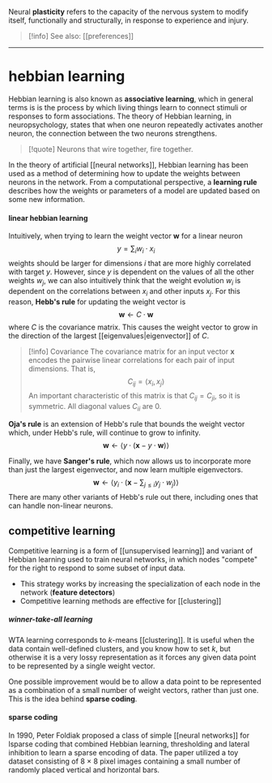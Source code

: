 Neural **plasticity** refers to the capacity of the nervous system to modify itself, functionally and structurally, in response to experience and injury.

>[!info] See also: [[preferences]]

---
# hebbian learning
Hebbian learning is also known as **associative learning**, which in general terms is is the process by which living things learn to connect stimuli or responses to form associations. The theory of Hebbian learning, in neuropsychology, states that when one neuron repeatedly activates another neuron, the connection between the two neurons strengthens. 

>[!quote] Neurons that wire together, fire together.

In the theory of artificial [[neural networks]], Hebbian learning has been used as a method of determining how to update the weights between neurons in the network. From a computational perspective, a **learning rule** describes how the weights or parameters of a model are updated based on some new information.
#### linear hebbian learning
Intuitively, when trying to learn the weight vector $\textbf{w}$ for a linear neuron
$$y = \sum_i w_i \cdot x_i$$
weights should be larger for dimensions $i$ that are more highly correlated with target $y$. However, since $y$ is dependent on the values of all the other weights $w_j$, we can also intuitively think that the weight evolution $w_i$ is dependent on the correlations between $x_i$ and other inputs $x_j$. For this reason, **Hebb's rule** for updating the weight vector is 
$$\textbf{w} \leftarrow C \cdot \textbf{w}$$
where $C$ is the covariance matrix. This causes the weight vector to grow in the direction of the largest [[eigenvalues|eigenvector]] of $C$. 

>[!info] Covariance 
>The covariance matrix for an input vector $\textbf{x}$ encodes the pairwise linear correlations for each pair of input dimensions. That is, 
>$$C_{ij} = \langle x_i, x_j \rangle$$
>An important characteristic of this matrix is that $C_{ij} = C_{ji}$, so it is symmetric. All diagonal values $C_{ii}$ are $0$.

**Oja's rule** is an extension of Hebb's rule that bounds the weight vector which, under Hebb's rule, will continue to grow to infinity.
$$\textbf{w} \leftarrow \langle y \cdot (\textbf{x} - y \cdot  \textbf{w}) \rangle$$

Finally, we have **Sanger's rule**, which now allows us to incorporate more than just the largest eigenvector, and now learn multiple eigenvectors.
$$\textbf{w} \leftarrow \langle y_i \cdot (\textbf{x} - \sum_{j \le i} y_j \cdot w_j) \rangle$$
There are many other variants of Hebb's rule out there, including ones that can handle non-linear neurons.

## competitive learning
Competitive learning is a form of [[unsupervised learning]] and variant of Hebbian learning used to train neural networks, in which nodes "compete" for the right to respond to some subset of input data.
- This strategy works by increasing the specialization of each node in the network (**feature detectors**)
- Competitive learning methods are effective for [[clustering]]
##### winner-take-all learning
WTA learning corresponds to $k$-means [[clustering]]. It is useful when the data contain well-defined clusters, and you know how to set $k$, but otherwise it is a very lossy representation as it forces any given data point to be represented by a single weight vector. 

One possible improvement would be to allow a data point to be represented as a combination of a small number of weight vectors, rather than just one. This is the idea behind **sparse coding**.
#### sparse coding
In 1990, Peter Foldiak proposed a class of simple [[neural networks]] for lsparse coding that combined Hebbian learning, thresholding and lateral inhibition to learn a sparse encoding of data. The paper utilized a toy dataset consisting of 8 × 8 pixel images containing a small number of randomly placed vertical and horizontal bars.